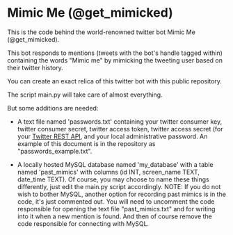 # Mimic Me (@get_mimicked)

This is the code behind the world-renowned twitter bot Mimic Me (@get_mimicked).

This bot responds to mentions (tweets with the bot's handle tagged within) containing the words "Mimic me" by mimicking the tweeting user based on their twitter history.


You can create an exact relica of this twitter bot with this public repository.

The script main.py will take care of almost everything.

But some additions are needed:

* A text file named 'passwords.txt' containing your twitter consumer key, twitter consumer secret, twitter access token,
    twitter access secret (for your [Twitter REST API](https://dev.twitter.com/rest/public), and your local administrative password. An example of this document is 
    in the repository as "passwords_example.txt".

* A locally hosted MySQL database named 'my_database' with a table named 'past_mimics' with columns 
    (id INT, screen_name TEXT, date_time TEXT). Of course, you may choose to name these things differently, just edit the 
    main.py script accordingly.                                                                                                                                         NOTE: If you do not wish to bother MySQL, another option for recording past mimics is in the code, it's just commented out. You will need to uncomment the code responsible for opening the text file "past_mimics.txt" and for writing into it when a new mention is found. And then of course remove the code responsible for connecting with MySQL.
